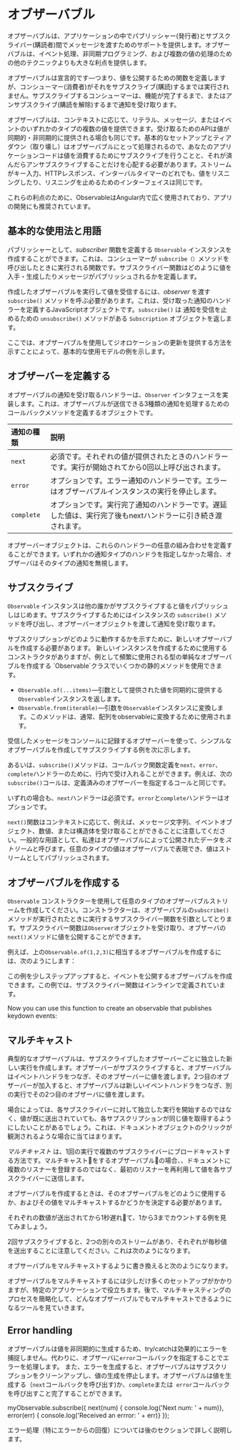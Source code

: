 # オブザーバブル

オブザーバブルは、アプリケーションの中でパブリッシャー(発行者)とサブスクライバー(購読者)間でメッセージを渡すためのサポートを提供します。オブザーバブルは、イベント処理、非同期プログラミング、および複数の値の処理のための他のテクニックよりも大きな利点を提供します。

オブザーバブルは宣言的です&mdash;つまり、値を公開するための関数を定義しますが、コンシューマー(消費者)がそれをサブスクライブ(購読)するまでは実行されません。サブスクライブするコンシューマーは、機能が完了するまで、またはアンサブスクライブ(購読を解除)するまで通知を受け取ります。

オブザーバブルは、コンテキストに応じて、リテラル、メッセージ、またはイベントのいずれかのタイプの複数の値を提供できます。受け取るためのAPIは値が同期的・非同期的に提供される場合も同じです。基本的なセットアップとティアダウン（取り壊し）はオブザーバブルにとって処理されるので、あなたのアプリケーションコードは値を消費するためにサブスクライブを行うことと、それが済んだらアンサブスクライブすることだけを心配する必要があります。ストリームがキー入力、HTTPレスポンス、インターバルタイマーのどれでも、値をリスニングしたり、リスニングを止めるためのインターフェイスは同じです。

これらの利点のために、ObservableはAngular内で広く使用されており、アプリの開発にも推奨されています。

## 基本的な使用法と用語

パブリッシャーとして、*subscriber* 関数を定義する `Observable` インスタンスを作成することができます。これは、コンシューマーが `subscribe（）`メソッドを呼び出したときに実行される関数です。サブスクライバー関数はどのように値を入手・生成したりメッセージがパブリッシュされるかを定義します。

作成したオブザーバブルを実行して値を受信するには、*observer* を渡す `subscribe()` メソッドを呼ぶ必要があります。これは、受け取った通知のハンドラーを定義するJavaScriptオブジェクトです。`subscribe()` は 通知を受信を止めるための `unsubscribe()` メソッドがある `Subscription` オブジェクトを返します。

ここでは、オブザーバブルを使用してジオロケーションの更新を提供する方法を示すことによって、基本的な使用モデルの例を示します。

<code-example path="observables/src/geolocation.ts" title="ジオロケーションのアップデートをオブザーブする"></code-example>

## オブザーバーを定義する


オブザーバブルの通知を受け取るハンドラーは、`Observer` インタフェースを実装します。これは、オブザーバブルが送信できる3種類の通知を処理するためのコールバックメソッドを定義するオブジェクトです。

| 通知の種類 | 説明 |
|:---------|:-------------------------------------------|
| `next`  | 必須です。それぞれの値が提供されたときのハンドラーです。実行が開始されてから0回以上呼び出されます。|
| `error` | オプションです。エラー通知のハンドラーです。エラーはオブザーバブルインスタンスの実行を停止します。|
| `complete` | オプションです。実行完了通知のハンドラーです。遅延した値は、実行完了後もnextハンドラーに引き続き渡されます。|

オブザーバーオブジェクトは、これらのハンドラーの任意の組み合わせを定義することができます。いずれかの通知タイプのハンドラを指定しなかった場合、オブザーバはそのタイプの通知を無視します。

## サブスクライブ

`Observable` インスタンスは他の誰かがサブスクライブすると値をパブリッシュしはじめます。サブスクライブするためにはインスタンスの `subscribe()` メソッドを呼び出し、オブザーバーオブジェクトを渡して通知を受け取ります。

<div class="l-sub-section">
   サブスクリプションがどのように動作するかを示すために、新しいオブザーバブルを作成する必要があります。
   新しいインスタンスを作成するために使用するコンストラクタがありますが、例として頻繁に使用される型の単純なオブザーバブルを作成する `Observable`クラスでいくつかの静的メソッドを使用できます。

  * `Observable.of(...items)`&mdash;引数として提供された値を同期的に提供する`Observable`インスタンスを返します。
  * `Observable.from(iterable)`&mdash;引数を`Observable`インスタンスに変換します。このメソッドは、通常、配列をobservableに変換するために使用されます。

</div>

受信したメッセージをコンソールに記録するオブザーバーを使って、シンプルなオブザーバブルを作成してサブスクライブする例を次に示します。

<code-example
  path="observables/src/subscribing.ts"
  region="observer"
  title="Subscribe using observer"></code-example>

あるいは、`subscribe()`メソッドは、コールバック関数定義を`next`、`error`、`complete`ハンドラーのために、行内で受け入れることができます。例えば、次の`subscribe()`コールは、定義済みのオブザーバーを指定するコールと同じです。

<code-example path="observables/src/subscribing.ts" region="sub_fn" title="Subscribe with positional arguments"></code-example>

いずれの場合も、`next`ハンドラーは必須です。`error`と`complete`ハンドラーはオプションです。

`next()`関数はコンテキストに応じて、例えば、メッセージ文字列、イベントオブジェクト、数値、または構造体を受け取ることができることに注意してください。一般的な用語として、私達はオブザーバブルによって公開されたデータを*ストリーム*と呼びます。任意のタイプの値はオブザーバブルで表現でき、値はストリームとしてパブリッシュされます。

## オブザーバブルを作成する

`Observable` コンストラクターを使用して任意のタイプのオブザーバブルストリームを作成してください。コンストラクターは、オブザーバブルの`subscribe()`メソッドが実行されたときに実行するサブスクライバー関数を引数としてとります。サブスクライバー関数は`Observer`オブジェクトを受け取り、オブザーバの` next()`メソッドに値を公開することができます。

例えば、上の`Observable.of(1,2,3)`に相当するオブザーバブルを作成するには、次のようにします：

<code-example path="observables/src/creating.ts" region="subscriber" title="Create observable with constructor"></code-example>

この例を少しステップアップすると、イベントを公開するオブザーバブルを作成できます。この例では、サブスクライバー関数はインラインで定義されています。

<code-example path="observables/src/creating.ts" region="fromevent" title="Create with custom fromEvent function"></code-example>

Now you can use this function to create an observable that publishes keydown events:

<code-example path="observables/src/creating.ts" region="fromevent_use" title="Use custom fromEvent function"></code-example>

## マルチキャスト

典型的なオブザーバブルは、サブスクライブしたオブザーバーごとに独立した新しい実行を作成します。オブザーバーがサブスクライブすると、オブザーバブルはイベントハンドラをつなぎ、そのオブザーバーに値を渡します。2つ目のオブザーバーが加入すると、オブザーバブルは新しいイベントハンドラをつなぎ、別の実行でその2つ目のオブザーバに値を渡します。

場合によっては、各サブスクライバーに対して独立した実行を開始するのではなく、値が既に送出されていても、各サブスクリプションが同じ値を取得するようにしたいことがあるでしょう。これは、ドキュメントオブジェクトのクリックが観測されるような場合に当てはまります。

*マルチキャスト* は、1回の実行で複数のサブスクライバーにブロードキャストする方法です。マルチキャストをするオブザーバブルの場合、、ドキュメントに複数のリスナーを登録するのではなく、最初のリスナーを再利用して値を各サブスクライバーに送信します。

オブザーバブルを作成するときは、そのオブザーバブルをどのように使用するか、およびその値をマルチキャストするかどうかを決定する必要があります。

それぞれの数値が送出されてから1秒遅れて、1から3までカウントする例を見てみましょう。

<code-example path="observables/src/multicasting.ts" region="delay_sequence" title="Create a delayed sequence"></code-example>

2回サブスクライブすると、2つの別々のストリームがあり、それぞれが毎秒値を送出することに注意してください。これは次のようになります。

<code-example path="observables/src/multicasting.ts" region="subscribe_twice" title="Two subscriptions"></code-example>

 オブサーバブルをマルチキャストするように書き換えると次のようになります。

<code-example path="observables/src/multicasting.ts" region="multicast_sequence" title="Create a multicast subscriber"></code-example>

<div class="l-sub-section">
  オブザーバブルをマルチキャストするには少しだけ多くのセットアップがかかりますが、特定のアプリケーションで役立ちます。後で、マルチキャスティングのプロセスを簡略化して、どんなオブザーバブルでもマルチキャストできるようになるツールを見ていきます。
</div>

## Error handling

オブザーバブルは値を非同期的に生成するため、try/catchは効果的にエラーを捕捉しません。代わりに、オブザーバに`error`コールバックを指定することでエラーを処理します。 また、エラーを生成すると、オブザーバブルはサブスクリプションをクリーンアップし、値の生成を停止します。オブザーバブルは値を生成する（`next`コールバックを呼び出す)か、`complete`または` error`コールバックを呼び出すこと完了することができます。

<code-example>
myObservable.subscribe({
  next(num) { console.log('Next num: ' + num)},
  error(err) { console.log('Received an errror: ' + err)}
});
</code-example>

エラー処理（特にエラーからの回復）については後のセクションで詳しく説明します。